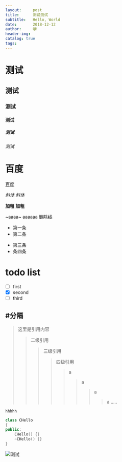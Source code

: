 ```yaml
---
layout:     post
title:      测试测试
subtitle:   Hello, World
date:       2018-12-12
author:     QH
header-img:
catalog: true
tags:
---
```


# 测试
## 测试
### 测试
#### 测试
##### 测试
###### 测试

# 百度
[百度](http://www.baidu.com)

*斜体*
_斜体_

**加粗**
__加粗__

~aaaa~
aaaaaa
~~删除线~~


* 第一条
* 第二条

- 第三条
- 条四条


# todo list
- [ ] first
- [x] second
- [ ] third

#分隔
----

> 这里是引用内容
>> 二级引用
>>> 三级引用
>>>> 四级引用
>>>>> a
>>>>>> a
>>>>>>> a
>>>>>>>> a
.....

`hhhhh`

``` C++
class CHello
{
public:
    CHello() {}
    ~CHello() {}
}
```

![测试](../../post-bg-map.jpg)

